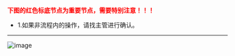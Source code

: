
<div><strong style='color:red;'>下图的红色标底节点为重要节点，需要特别注意！！！</strong></div>

<div><ul><li>1.如果非流程内的操作，请找主管进行确认。</li></ul></div>

---
![image](http://dev2.beautymyth.cn/images/devrule/devflow2.png)